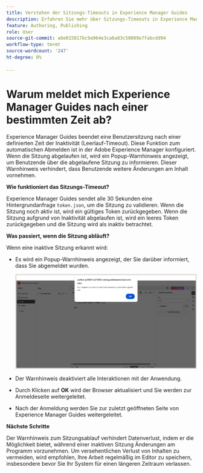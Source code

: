 ```yaml
---
title: Verstehen der Sitzungs-Timeouts in Experience Manager Guides
description: Erfahren Sie mehr über Sitzungs-Timeouts in Experience Manager Guides.
feature: Authoring, Publishing
role: User
source-git-commit: a6e015817bc9a964e3ca6a83c50089e7fabcdd94
workflow-type: tm+mt
source-wordcount: '247'
ht-degree: 0%

---
```


# Warum meldet mich Experience Manager Guides nach einer bestimmten Zeit ab?

Experience Manager Guides beendet eine Benutzersitzung nach einer definierten Zeit der Inaktivität (Leerlauf-Timeout). Diese Funktion zum automatischen Abmelden ist in der Adobe Experience Manager konfiguriert. Wenn die Sitzung abgelaufen ist, wird ein Popup-Warnhinweis angezeigt, um Benutzende über die abgelaufene Sitzung zu informieren. Dieser Warnhinweis verhindert, dass Benutzende weitere Änderungen am Inhalt vornehmen.

**Wie funktioniert das Sitzungs-Timeout?**

Experience Manager Guides sendet alle 30 Sekunden eine Hintergrundanfrage `token.json`, um die Sitzung zu validieren. Wenn die Sitzung noch aktiv ist, wird ein gültiges Token zurückgegeben. Wenn die Sitzung aufgrund von Inaktivität abgelaufen ist, wird ein leeres Token zurückgegeben und die Sitzung wird als inaktiv betrachtet.

**Was passiert, wenn die Sitzung abläuft?**

Wenn eine inaktive Sitzung erkannt wird:

- Es wird ein Popup-Warnhinweis angezeigt, der Sie darüber informiert, dass Sie abgemeldet wurden.

  ![](images/sign-out-prompt.png)

- Der Warnhinweis deaktiviert alle Interaktionen mit der Anwendung.

- Durch Klicken auf **OK** wird der Browser aktualisiert und Sie werden zur Anmeldeseite weitergeleitet.
- Nach der Anmeldung werden Sie zur zuletzt geöffneten Seite von Experience Manager Guides weitergeleitet.

**Nächste Schritte**

Der Warnhinweis zum Sitzungsablauf verhindert Datenverlust, indem er die Möglichkeit bietet, während einer inaktiven Sitzung Änderungen am Programm vorzunehmen. Um versehentlichen Verlust von Inhalten zu vermeiden, wird empfohlen, Ihre Arbeit regelmäßig im Editor zu speichern, insbesondere bevor Sie Ihr System für einen längeren Zeitraum verlassen.





